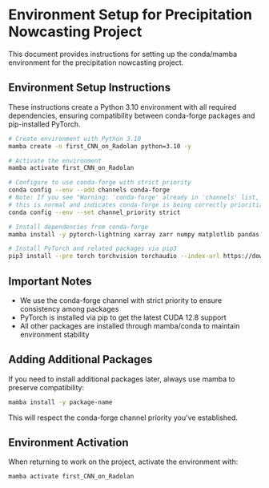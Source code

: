 # Environment Setup for Precipitation Nowcasting Project

This document provides instructions for setting up the conda/mamba environment for the precipitation nowcasting project.

## Environment Setup Instructions

These instructions create a Python 3.10 environment with all required dependencies, ensuring compatibility between conda-forge packages and pip-installed PyTorch.

```bash
# Create environment with Python 3.10
mamba create -n first_CNN_on_Radolan python=3.10 -y

# Activate the environment
mamba activate first_CNN_on_Radolan

# Configure to use conda-forge with strict priority
conda config --env --add channels conda-forge
# Note: If you see "Warning: 'conda-forge' already in 'channels' list, moving to the top"
# this is normal and indicates conda-forge is being correctly prioritized
conda config --env --set channel_priority strict

# Install dependencies from conda-forge
mamba install -y pytorch-lightning xarray zarr numpy matplotlib pandas scipy dask pyarrow psutil h5py pyyaml einops pysteps wandb hurry.filesize

# Install PyTorch and related packages via pip3
pip3 install --pre torch torchvision torchaudio --index-url https://download.pytorch.org/whl/nightly/cu128
```

## Important Notes

- We use the conda-forge channel with strict priority to ensure consistency among packages
- PyTorch is installed via pip to get the latest CUDA 12.8 support
- All other packages are installed through mamba/conda to maintain environment stability

## Adding Additional Packages

If you need to install additional packages later, always use mamba to preserve compatibility:

```bash
mamba install -y package-name
```

This will respect the conda-forge channel priority you've established.

## Environment Activation

When returning to work on the project, activate the environment with:

```bash
mamba activate first_CNN_on_Radolan
```